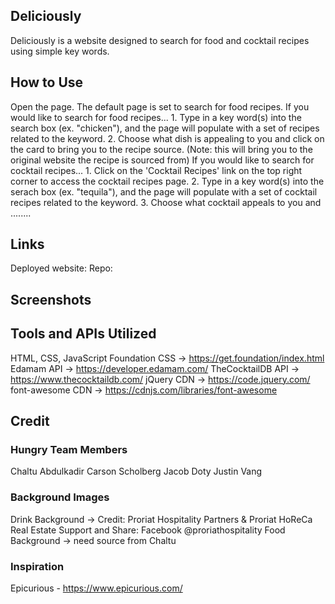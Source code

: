 ## Deliciously
Deliciously is a website designed to search for food and cocktail recipes using simple key words. 

## How to Use
Open the page. The default page is set to search for food recipes. 
If you would like to search for food recipes...
    1. Type in a key word(s) into the search box (ex. "chicken"), and the page will populate with a set of recipes related to the keyword.
    2. Choose what dish is appealing to you and click on the card to bring you to the recipe source. (Note: this will bring you to the original website the recipe is sourced from)
If you would like to search for cocktail recipes...
    1. Click on the 'Cocktail Recipes' link on the top right corner to access the cocktail recipes page. 
    2. Type in a key word(s) into the serach box (ex. "tequila"), and the page will populate with a set of cocktail recipes related to the keyword.
    3. Choose what cocktail appeals to you and ........

## Links
Deployed website:
Repo:

## Screenshots

## Tools and APIs Utilized
HTML, CSS, JavaScript
Foundation CSS -> https://get.foundation/index.html
Edamam API -> https://developer.edamam.com/
TheCocktailDB API -> https://www.thecocktaildb.com/
jQuery CDN -> https://code.jquery.com/
font-awesome CDN -> https://cdnjs.com/libraries/font-awesome

## Credit
### Hungry Team Members
Chaltu Abdulkadir
Carson Scholberg
Jacob Doty
Justin Vang 

### Background Images
Drink Background -> Credit: Proriat Hospitality Partners & Proriat HoReCa Real Estate Support and Share: Facebook @proriathospitality
Food Background -> need source from Chaltu

### Inspiration
Epicurious - https://www.epicurious.com/
